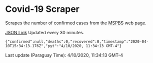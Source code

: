 # Covid-19 Scraper

Scrapes the number of confirmed cases from the [MSPBS](https://www.mspbs.gov.py/covid-19.php) web page.

[JSON Link](https://jmayalag.github.io/covid19-scrape/cases.json)
Updated every 30 minutes.
```
{"confirmed":null,"deaths":0,"recovered":0,"timestamp":"2020-04-10T15:34:13.176Z","pyt":"4/10/2020, 11:34:13 GMT-4"}
```
Last update (Paraguay Time): 4/10/2020, 11:34:13 GMT-4